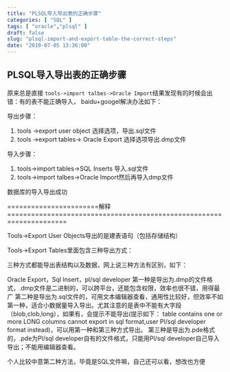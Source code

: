 ```yaml
---
title: "PLSQL导入导出表的正确步骤"
categories: [ "SQL" ]
tags: [ "oracle","plsql" ]
draft: false
slug: "plsql-import-and-export-table-the-correct-steps"
date: "2010-07-05 13:36:00"
---
```


## PLSQL导入导出表的正确步骤
原来总是直接 `tools->import talbes->Oracle Import`结果发现有的时候会出错：有的表不能正确导入， baidu+googel解决办法如下：

导出步骤：

 1.  tools ->export user object 选择选项，导出.sql文件
 2.  tools ->export tables-> Oracle Export 选择选项导出.dmp文件

导入步骤：


<!--more-->


 1. tools->import tables->SQL Inserts 导入.sql文件
 2. tools->import talbes->Oracle Import然后再导入dmp文件

数据库的导入导出成功

=======================解释=====================================================================

Tools->Export User Objects导出的是建表语句（包括存储结构）

Tools->Export Tables里面包含三种导出方式：

三种方式都能导出表结构以及数据，网上说三种方法有区别，如下：

Oracle Export，Sql Insert，pl/sql developer 
第一种是导出为.dmp的文件格式，.dmp文件是二进制的，可以跨平台，还能包含权限，效率也很不错，用得最广 
第二种是导出为.sql文件的，可用文本编辑器查看，通用性比较好，但效率不如第一种，适合小数据量导入导出。尤其注意的是表中不能有大字段（blob,clob,long），如果有，会提示不能导出(提示如下： 
table contains one or more LONG columns cannot export in sql format,user Pl/sql developer format instead)，可以用第一种和第三种方式导出。 第三种是导出为.pde格式的，.pde为Pl/sql developer自有的文件格式，只能用Pl/sql developer自己导入导出；不能用编辑器查看。

个人比较中意第二种方法，毕竟是SQL文件嘛，自己还可以看，想改也方便